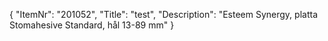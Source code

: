 {
  "ItemNr": "201052",
  "Title": "test",
  "Description": "Esteem Synergy, platta Stomahesive Standard, hål 13-89 mm"
}